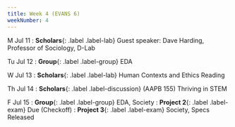 ```yaml
---
title: Week 4 (EVANS 6)
weekNumber: 4
---
```


M Jul 11
: **Scholars**{: .label .label-lab} Guest speaker: Dave Harding, Professor of Sociology, D-Lab

Tu Jul 12
: **Group**{: .label .label-group} EDA

W Jul 13
: **Scholars**{: .label .label-lab} Human Contexts and Ethics Reading

Th Jul 14
: **Scholars**{: .label .label-discussion} (AAPB 155) Thriving in STEM

F Jul 15
: **Group**{: .label .label-group} EDA, Society
: **Project 2**{: .label .label-exam} Due (Checkoff)
: **Project 3**{: .label .label-exam} Society, Specs Released
